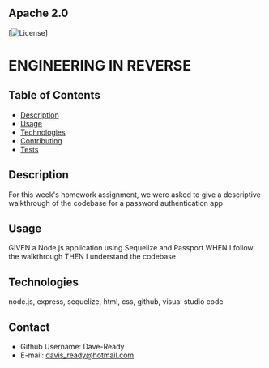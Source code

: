 
  ## Apache 2.0<img scr="https://opensource.org/licenses/Apache-2.0">
  [![License](https://img.shields.io/badge/License-Apache%202.0-blue.svg)]



  # **ENGINEERING IN REVERSE**


  ## Table of Contents
  - [Description](#Description)
  - [Usage](#Usage)
  - [Technologies](#Technologies)
  - [Contributing](#Contributing)
  - [Tests](#Tests)

  ## Description
  For this week's homework assignment, we were asked to give a descriptive walkthrough of the codebase for a password authentication app

  ## Usage
  GIVEN a Node.js application using Sequelize and Passport 
  WHEN I follow the walkthrough 
  THEN I understand the codebase

  ## Technologies
  node.js, express, sequelize, html, css, github, visual studio code
  
  

  ## Contact
  - Github Username: Dave-Ready
  - E-mail: davis_ready@hotmail.com
  
